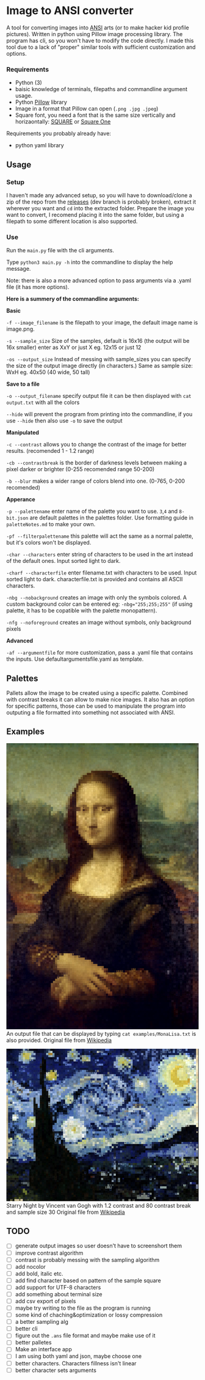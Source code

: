 # Image to ANSI converter
A tool for converting images into [ANSI](https://en.wikipedia.org/wiki/ANSI_escape_code) arts (or to make hacker kid profile pictures). Written in python using Pillow image processing library. The program has cli, so you won't have to modify the code directly. I made this tool due to a lack of "proper" similar tools with sufficient customization and options.

### Requirements
- Python (3)
- baisic knowledge of terminals, filepaths and commandline argument usage.
- Python [Pillow](https://pillow.readthedocs.io/en/stable/) library
- Image in a format that Pillow can open (`.png .jpg .jpeg`)
- Square font, you need a font that is the same size vertically and horizaontally: [SQUARE](https://strlen.com/square/) or [Square One](https://www.dafont.com/square-one.font)

Requirements you probably already have:
- python yaml library

## Usage

### Setup
I haven't made any advanced setup, so you will have to download/clone a zip of the repo from the [releases](https://github.com/andrei-akopian/Image-to-ANSI-Converter/releases) (dev branch is probably broken), extract it wherever you want and `cd` into the extracted folder. Prepare the image you want to convert, I recomend placing it into the same folder, but using a filepath to some different location is also supported.

### Use
Run the `main.py` file with the cli arguments.

Type `python3 main.py -h` into the commandline to display the help message.

Note: there is also a more advanced option to pass arguments via a .yaml file (it has more options).

**Here is a summery of the commandline arguments:**

**Basic**

`-f --image_filename` is the filepath to your image, the default image name is image.png.

`-s --sample_size` Size of the samples, default is 16x16 (the output will be 16x smaller) enter as XxY or just X eg. 12x15 or just 12

`-os --output_size` Instead of messing with sample_sizes you can specify the size of the output image directly (in characters.) Same as sample size: WxH eg. 40x50 (40 wide, 50 tall)

**Save to a file**

`-o --output_filename` specify output file it can be then displayed with `cat output.txt` with all the colors

`--hide` will prevent the program from printing into the commandline, if you use `--hide` then also use `-o` to save the output

**Manipulated**

`-c --contrast` allows you to change the contrast of the image for better results. (recomended 1 - 1.2 range)

`-cb --contrastbreak` is the border of darkness levels between making a pixel darker or brighter (0-255 recomended range 50-200)

`-b --blur` makes a wider range of colors blend into one. (0-765, 0-200 recomended)

**Apperance**

`-p --palettename` enter name of the palette you want to use. `3`,`4` and `8-bit.json` are default palettes in the palettes folder. Use formatting guide in `paletteNotes.md` to make your own.

`-pf --filterpalettename` this palette will act the same as a normal palette, but it's colors won't be displayed.

`-char --characters` enter string of characters to be used in the art instead of the default ones.  Input sorted light to dark.

`-charf --characterfile` enter filename.txt with characters to be used. Input sorted light to dark. characterfile.txt is provided and contains all ASCII characters.

`-nbg --nobackground` creates an image with only the symbols colored. A custom background color can be entered eg: `-nbg="255;255;255"` (if using palette, it has to be copatible with the palette monopattern).

`-nfg --noforeground` creates an image without symbols, only background pixels

**Advanced**

`-af --argumentfile` for more customization, pass a .yaml file that contains the inputs. Use defaultargumentsfile.yaml as template.

## Palettes
Pallets allow the image to be created using a specific palette. Combined with contrast breaks it can allow to make nice images. It also has an option for specific patterns, those can be used to manipulate the program into outputing a file formatted into something not associated with ANSI.

## Examples
![MonaLisaANSI](examples/MonaLisaANSI.png)
An output file that can be displayed by typing `cat examples/MonaLisa.txt` is also provided.
Original file from [Wikipedia](https://en.wikipedia.org/wiki/Mona_Lisa#/media/File:Mona_Lisa,_by_Leonardo_da_Vinci,_from_C2RMF_retouched.jpg)

![StarryNight](examples/StarryNightANSI.png)
Starry Night by Vincent van Gogh with 1.2 contrast and 80 contrast break and sample size 30
Original file from [Wikipedia](https://en.wikipedia.org/wiki/The_Starry_Night#/media/File:Van_Gogh_-_Starry_Night_-_Google_Art_Project.jpg)

## TODO
- [ ] generate output images so user doesn't have to screenshort them
- [ ] improve contrast algorithm
- [ ] contrast is probably messing with the sampling algorithm
- [ ] add nocolor
- [ ] add bold, italic etc. 
- [ ] add find character based on pattern of the sample square
- [ ] add support for UTF-8 characters
- [ ] add something about terminal size
- [ ] add csv export of pixels
- [ ] maybe try writing to the file as the program is running
- [ ] some kind of chaching&optimization or lossy compression
- [ ] a better sampling alg
- [ ] better cli
- [ ] figure out the `.ans` file format and maybe make use of it
- [ ] better palletes 
- [ ] Make an interface app
- [ ] I am using both yaml and json, maybe choose one
- [ ] better characters. Characters fillness isn't linear
- [ ] better character sets arguments
